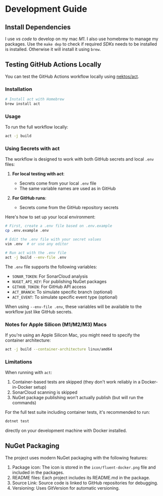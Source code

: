 # Development Guide

## Install Dependencies

I use _vs code_ to develop on my mac _M1_. I also use homebrew to manage my packages. Use the `make dep` to check if required _SDKs_ needs to be installed is installed. Otherwise it will install it using `brew`.

## Testing GitHub Actions Locally

You can test the GitHub Actions workflow locally using [nektos/act](https://github.com/nektos/act).

### Installation

```bash
# Install act with Homebrew
brew install act
```

### Usage

To run the full workflow locally:

```bash
act -j build
```

### Using Secrets with act

The workflow is designed to work with both GitHub secrets and local `.env` files:

1. **For local testing with act**:
   - Secrets come from your local `.env` file
   - The same variable names are used as in GitHub
   
2. **For GitHub runs**:
   - Secrets come from the GitHub repository secrets

Here's how to set up your local environment:

```bash
# First, create a .env file based on .env.example
cp .env.example .env

# Edit the .env file with your secret values
vim .env  # or use any editor

# Run act with the .env file
act -j build --env-file .env
```

The `.env` file supports the following variables:

- `SONAR_TOKEN`: For SonarCloud analysis
- `NUGET_API_KEY`: For publishing NuGet packages
- `GITHUB_TOKEN`: For GitHub API access
- `ACT_BRANCH`: To simulate specific branch (optional)
- `ACT_EVENT`: To simulate specific event type (optional)

When using `--env-file .env`, these variables will be available to the workflow just like GitHub secrets.

### Notes for Apple Silicon (M1/M2/M3) Macs

If you're using an Apple Silicon Mac, you might need to specify the container architecture:

```bash
act -j build --container-architecture linux/amd64
```

### Limitations

When running with `act`:

1. Container-based tests are skipped (they don't work reliably in a Docker-in-Docker setup)
2. SonarCloud scanning is skipped
3. NuGet package publishing won't actually publish (but will run the commands)

For the full test suite including container tests, it's recommended to run:

```bash
dotnet test
```

directly on your development machine with Docker installed.

## NuGet Packaging

The project uses modern NuGet packaging with the following features:

1. Package icon: The icon is stored in the `icon/fluent-docker.png` file and included in the packages.
2. README files: Each project includes its README.md in the package.
3. Source Link: Source code is linked to GitHub repositories for debugging.
4. Versioning: Uses GitVersion for automatic versioning.

